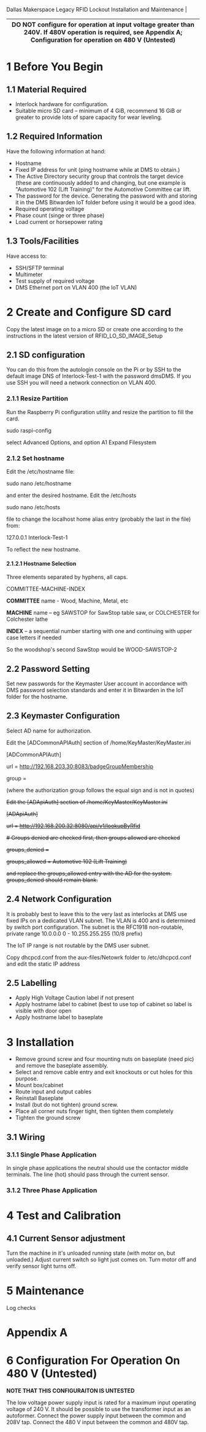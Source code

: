 Dallas Makerspace Legacy RFID Lockout Installation and Maintenance
|

| **DO NOT configure for operation at input voltage greater than 240V.** If 480V operation is required, see Appendix A; Configuration for operation on 480 V (Untested) |
| --- |

# 1 Before You Begin

## 1.1 Material Required

- Interlock hardware for configuration.
- Suitable micro SD card – minimum of 4 GiB, recommend 16 GiB or greater to provide lots of spare capacity for wear leveling.

## 1.2 Required Information

Have the following information at hand:

- Hostname
- Fixed IP address for unit (ping hostname while at DMS to obtain.)
- The Active Directory security group that controls the target device (these are continuously added to and changing, but one example is "Automotive 102 (Lift Training)" for the Automotive Committee car lift.
- The password for the device. Generating the password with and storing it in the DMS Bitwarden IoT folder before using it would be a good idea.
- Required operating voltage
- Phase count (singe or three phase)
- Load current or horsepower rating

## 1.3 Tools/Facilities

Have access to:

- SSH/SFTP terminal
- Multimeter
- Test supply of required voltage
- DMS Ethernet port on VLAN 400 (the IoT VLAN)

# 2 Create and Configure SD card

Copy the latest image on to a micro SD or create one according to the instructions in the latest version of RFID\_LO\_SD\_IMAGE\_Setup

## 2.1 SD configuration

You can do this from the autologin console on the Pi or by SSH to the default image DNS of Interlock-Test-1 with the password dmsDMS. If you use SSH you will need a network connection on VLAN 400.

### 2.1.1 Resize Partition

Run the Raspberry Pi configuration utility and resize the partition to fill the card.

sudo raspi-config

select Advanced Options, and option A1 Expand Filesystem

### 2.1.2 Set hostname

Edit the /etc/hostname file:

sudo nano /etc/hostname

and enter the desired hostname. Edit the /etc/hosts

sudo nano /etc/hosts

file to change the localhost home alias entry (probably the last in the file) from:

127.0.0.1 Interlock-Test-1

To reflect the new hostname.

#### 2.1.2.1 Hostname Selection

Three elements separated by hyphens, all caps.

COMMITTEE-MACHINE-INDEX

**COMMITTEE** name - Wood, Machine, Metal, etc

**MACHINE** name – eg SAWSTOP for SawStop table saw, or COLCHESTER for Colchester lathe

**INDEX** – a sequential number starting with one and continuing with upper case letters if needed

So the woodshop's second SawStop would be WOOD-SAWSTOP-2

## 2.2 Password Setting

Set new passwords for the Keymaster User account in accordance with DMS password selection standards and enter it in Bitwarden in the IoT folder for the hostname.

## 2.3 Keymaster Configuration

Select AD name for authorization. 

Edit the [ADCommonAPIAuth] section of /home/KeyMaster/KeyMaster.ini

[ADCommonAPIAuth]

url = http://192.168.203.30:8083/badgeGroupMembership

group =

(where the authorization group follows the equal sign and is not in quotes)

~~Edit the [ADApiAuth] section of /home/KeyMaster/KeyMaster.ini~~

~~[ADApiAuth]~~

~~url = http://192.168.200.32:8080/api/v1/lookupByRfid~~

~~# Groups denied are checked first, then groups allowed are checked~~

~~groups\_denied =~~

~~groups\_allowed = Automotive 102 (Lift Training)~~

~~and replace the groups\_allowed entry with the AD for the system. groups\_denied should remain blank.~~

## 2.4 Network Configuration

It is probably best to leave this to the very last as interlocks at DMS use fixed IPs on a dedicated VLAN subnet. The VLAN is 400 and is determined by switch port configuration. The subnet is the RFC1918 non-routable, private range 10.0.0.0 0 - 10.255.255.255 (10/8 prefix)

The IoT IP range is not routable by the DMS user subnet.

Copy dhcpcd.conf from the aux-files/Netowrk folder to /etc/dhcpcd.conf and edit the static IP address

## 2.5 Labelling

- Apply High Voltage Caution label if not present
- Apply hostname label to cabinet (best to use top of cabinet so label is visible with door open
- Apply hostname label to baseplate

# 3 Installation

- Remove ground screw and four mounting nuts on baseplate (need pic) and remove the baseplate assembly.
- Select and remove cable entry and exit knockouts or cut holes for this purpose.
- Mount box/cabinet
- Route input and output cables
- Reinstall Baseplate
- Install (but do not tighten) ground screw.
- Place all corner nuts finger tight, then tighten them completely
- Tighten the ground screw

## 3.1 Wiring

### 3.1.1 Single Phase Application

In single phase applications the neutral should use the contactor middle terminals. The line (hot) should pass through the current sensor.

### 3.1.2 Three Phase Application

# 4 Test and Calibration

## 4.1 Current Sensor adjustment

Turn the machine in it's unloaded running state (with motor on, but unloaded.) Adjust current switch so light just comes on. Turn motor off and verify sensor light turns off.

# 5 Maintenance

Log checks

# Appendix A

# 6 Configuration For Operation On 480 V (Untested)

**NOTE THAT THIS CONFIGURAITON IS UNTESTED**

The low voltage power supply input is rated for a maximum input operating voltage of 240 V. It should be possible to use the transformer input as an autoformer. Connect the power supply input between the common and 208V tap. Connect the 480 V input between the common and 480V tap.
